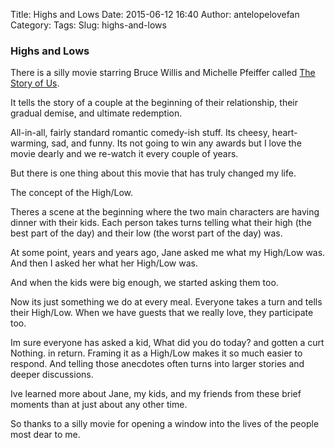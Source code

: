 Title: Highs and Lows
Date: 2015-06-12 16:40
Author: antelopelovefan
Category: 
Tags: 
Slug: highs-and-lows

### Highs and Lows

There is a silly movie starring Bruce Willis and Michelle Pfeiffer called [The Story of Us](http://www.imdb.com/title/tt0160916/).

It tells the story of a couple at the beginning of their relationship, their gradual demise, and ultimate redemption.

All-in-all, fairly standard romantic comedy-ish stuff. Its cheesy, heart-warming, sad, and funny. Its not going to win any awards but I love the movie dearly and we re-watch it every couple of years.

But there is one thing about this movie that has truly changed my life.

The concept of the High/Low.

Theres a scene at the beginning where the two main characters are having dinner with their kids. Each person takes turns telling what their high (the best part of the day) and their low (the worst part of the day) was.

At some point, years and years ago, Jane asked me what my High/Low was. And then I asked her what her High/Low was.

And when the kids were big enough, we started asking them too.

Now its just something we do at every meal. Everyone takes a turn and tells their High/Low. When we have guests that we really love, they participate too.

Im sure everyone has asked a kid, What did you do today? and gotten a curt Nothing. in return. Framing it as a High/Low makes it so much easier to respond. And telling those anecdotes often turns into larger stories and deeper discussions.

Ive learned more about Jane, my kids, and my friends from these brief moments than at just about any other time.

So thanks to a silly movie for opening a window into the lives of the people most dear to me.

